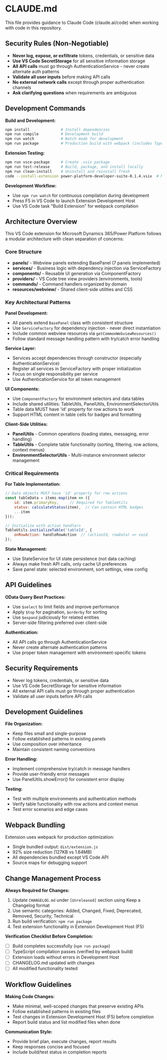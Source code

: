 # CLAUDE.md

This file provides guidance to Claude Code (claude.ai/code) when working with code in this repository.

## Security Rules (Non-Negotiable)

- **Never log, expose, or exfiltrate** tokens, credentials, or sensitive data
- **Use VS Code SecretStorage** for all sensitive information storage
- **All API calls** must go through AuthenticationService - never create alternate auth patterns
- **Validate all user inputs** before making API calls
- **No external network calls** except through proper authentication channels
- **Ask clarifying questions** when requirements are ambiguous

## Development Commands

**Build and Development:**
```bash
npm install              # Install dependencies
npm run compile          # Development build
npm run watch            # Watch mode for development 
npm run package          # Production build with webpack (includes TypeScript type checking)
```

**Extension Testing:**
```bash
npm run vsce-package     # Create .vsix package
npm run test-release     # Build, package, and install locally
npm run clean-install    # Uninstall and reinstall fresh
code --install-extension power-platform-developer-suite-0.1.4.vsix  # Manual install
```

**Development Workflow:**
- Use `npm run watch` for continuous compilation during development
- Press F5 in VS Code to launch Extension Development Host
- Use VS Code task "Build Extension" for webpack compilation

## Architecture Overview

This VS Code extension for Microsoft Dynamics 365/Power Platform follows a modular architecture with clean separation of concerns:

### Core Structure
- **panels/** - Webview panels extending BasePanel (7 panels implemented)
- **services/** - Business logic with dependency injection via ServiceFactory
- **components/** - Reusable UI generation via ComponentFactory  
- **providers/** - VS Code tree view providers (environments, tools)
- **commands/** - Command handlers organized by domain
- **resources/webview/** - Shared client-side utilities and CSS

### Key Architectural Patterns

**Panel Development:**
- All panels extend `BasePanel` class with consistent structure
- Use `ServiceFactory` for dependency injection - never direct instantiation
- Include common webview resources via `getCommonWebviewResources()`
- Follow standard message handling pattern with try/catch error handling

**Service Layer:**
- Services accept dependencies through constructor (especially AuthenticationService)
- Register all services in ServiceFactory with proper initialization
- Focus on single responsibility per service
- Use AuthenticationService for all token management

**UI Components:**
- Use `ComponentFactory` for environment selectors and data tables
- Include shared utilities: TableUtils, PanelUtils, EnvironmentSelectorUtils
- Table data MUST have 'id' property for row actions to work
- Support HTML content in table cells for badges and formatting

**Client-Side Utilities:**
- **PanelUtils** - Common operations (loading states, messaging, error handling)
- **TableUtils** - Complete table functionality (sorting, filtering, row actions, context menus)  
- **EnvironmentSelectorUtils** - Multi-instance environment selector management

### Critical Requirements

**For Table Implementation:**
```javascript
// Data objects MUST have 'id' property for row actions
const tableData = items.map(item => ({
    id: item.primaryKey,     // Required for TableUtils
    status: calculateStatus(item),  // Can contain HTML badges
    ...item
}));

// Initialize with action handlers
TableUtils.initializeTable('tableId', {
    onRowAction: handleRowAction  // (actionId, rowData) => void
});
```

**State Management:**
- Use StateService for UI state persistence (not data caching)
- Always make fresh API calls, only cache UI preferences
- Save panel state: selected environment, sort settings, view config

## API Guidelines

**OData Query Best Practices:**
- Use `$select` to limit fields and improve performance
- Apply `$top` for pagination, `$orderby` for sorting
- Use `$expand` judiciously for related entities
- Server-side filtering preferred over client-side

**Authentication:**
- All API calls go through AuthenticationService
- Never create alternate authentication patterns
- Use proper token management with environment-specific tokens

## Security Requirements

- Never log tokens, credentials, or sensitive data
- Use VS Code SecretStorage for sensitive information
- All external API calls must go through proper authentication
- Validate all user inputs before API calls

## Development Guidelines

**File Organization:**
- Keep files small and single-purpose
- Follow established patterns in existing panels
- Use composition over inheritance
- Maintain consistent naming conventions

**Error Handling:**
- Implement comprehensive try/catch in message handlers
- Provide user-friendly error messages
- Use PanelUtils.showError() for consistent error display

**Testing:**
- Test with multiple environments and authentication methods
- Verify table functionality with row actions and context menus
- Test error scenarios and edge cases

## Webpack Bundling

Extension uses webpack for production optimization:
- Single bundled output: `dist/extension.js`  
- 92% size reduction (127KB vs 1.64MB)
- All dependencies bundled except VS Code API
- Source maps for debugging support

## Change Management Process

**Always Required for Changes:**
1. Update `CHANGELOG.md` under `[Unreleased]` section using Keep a Changelog format
2. Use semantic categories: Added, Changed, Fixed, Deprecated, Removed, Security, Technical
3. Run build verification: `npm run package`
4. Test extension functionality in Extension Development Host (F5)

**Verification Checklist Before Completion:**
- [ ] Build completes successfully (`npm run package`)
- [ ] TypeScript compilation passes (verified by webpack build)
- [ ] Extension loads without errors in Development Host
- [ ] CHANGELOG.md updated with changes
- [ ] All modified functionality tested

## Workflow Guidelines

**Making Code Changes:**
- Make minimal, well-scoped changes that preserve existing APIs
- Follow established patterns in existing files
- Test changes in Extension Development Host (F5) before completion
- Report build status and list modified files when done

**Communication Style:**
- Provide brief plan, execute changes, report results
- Keep responses concise and focused
- Include build/test status in completion reports